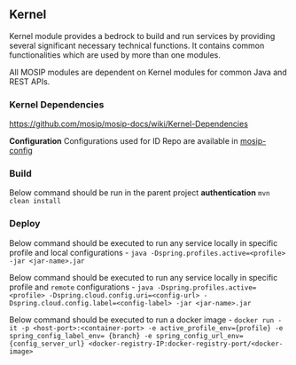 ## Kernel

Kernel module provides a bedrock to build and run services by providing several significant necessary technical functions. It contains common functionalities which are used by more than one modules.

All MOSIP modules are dependent on Kernel modules for common Java and REST APIs.

### Kernel Dependencies

https://github.com/mosip/mosip-docs/wiki/Kernel-Dependencies  

**Configuration**
Configurations used for ID Repo are available in [mosip-config](https://github.com/mosip/mosip-config)

### Build
Below command should be run in the parent project **authentication**
`mvn clean install`

### Deploy
Below command should be executed to run any service locally in specific profile and local configurations - 
`java -Dspring.profiles.active=<profile> -jar <jar-name>.jar`

Below command should be executed to run any service locally in specific profile and `remote` configurations - 
`java -Dspring.profiles.active=<profile> -Dspring.cloud.config.uri=<config-url> -Dspring.cloud.config.label=<config-label> -jar <jar-name>.jar`

Below command should be executed to run a docker image - 
`docker run -it -p <host-port>:<container-port> -e active_profile_env={profile} -e spring_config_label_env= {branch} -e spring_config_url_env={config_server_url} <docker-registry-IP:docker-registry-port/<docker-image>`


